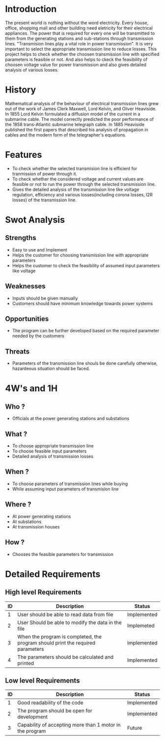 # Introduction

The present world is nothing without the word electricity. Every house, office, shopping mall and other building need eletricity for their electrical appliances. The power that is required for every one will be transmitted to them from the generating stations and sub-stations through transmission lines. "Transmision lines play a vital role in power transmission". It is very important to select the appropriate transmission line to reduce losses. This project helps to check whether the choosen transmission line with specified parameters is feasible or not. And also helps to ckeck the feasibility of choosen voltage value for power transmission and also gives detailed analysis of various losses.

# History

Mathematical analysis of the behaviour of electrical transmission lines grew out of the work of James Clerk Maxwell, Lord Kelvin, and Oliver Heaviside. In 1855 Lord Kelvin formulated a diffusion model of the current in a submarine cable. The model correctly predicted the poor performance of the 1858 trans-Atlantic submarine telegraph cable. In 1885 Heaviside published the first papers that described his analysis of propagation in cables and the modern form of the telegrapher's equations.

# Features
- To check whether the selected transmision line is efficient for tranmission of power through it. 
- To check whether the considered voltage and current values are feasible or not to run the power through the selected transmission line.
- Gives the detailed analysis of the transmission line like voltage regulation, efficiency and various losses(including corona losses, I2R losses) of the transmission line.

# Swot Analysis
## Strengths
- Easy to use and Implement
- Helps the customer for choosing transmission line with appropriate parameters
- Helps the customer to check the feasibility of assumed input parameters like voltage
## Weaknesses
- Inputs should be given manually
- Customers should have minimum knowledge towards power systems
## Opportunities 
- The program can be further developed based on the required parameter needed by the customers
## Threats
- Parameters of the transmission line shouls be done carefully otherwise, hazardeous situation should be faced.

# 4W's and 1H
## Who ?
- Officials at the power generating stations and substations
## What ?
- To choose appropriate transmission line
- To choose feasible input parameters
- Detailed analysis of transmission losses
## When ?
- To choose parameters of transmission lines while buying
- While assuming input parameters of transmision line
## Where ?
- At power generating stations
- At substations
- At transmission houses
## How ?
- Chooses the feasible parameters for transmission
# Detailed Requirements
## High level Requirements
|ID | Description | Status |
|--- | --- | --- |
|1|User should be able to read data from file|Implemented|
|2|User Should be able to modify the data in the file|Implemeted|
|3|When the program is completed, the program should print the required parameters|Implemented|
|4|The parameters should be calculated and printed|Implemented|
## Low level Requirements
|ID |Description|Status|
|---|---|---|
|1|Good readability of the code|Implemented|
|2|The program should be open for development|Implemented|
|3|Capability of accepting more than 1 motor in the program|Future|